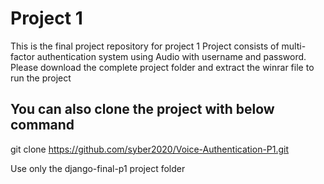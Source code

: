 # Project 1

This is the final project repository for project 1 
Project consists of multi-factor authentication system using Audio with username and password. 
Please download the complete project folder and extract the winrar file to run the project

## You can also clone the project with below command

git clone https://github.com/syber2020/Voice-Authentication-P1.git

Use only the django-final-p1 project folder
